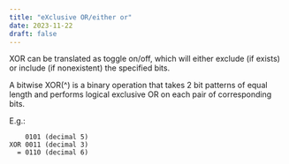 ```yaml
---
title: "eXclusive OR/either or"
date: 2023-11-22
draft: false
---
```

XOR can be translated as toggle on/off, which will either exclude (if
exists) or include (if nonexistent) the specified bits.

A bitwise XOR(^) is a binary operation that takes 2 bit patterns of
equal length and performs logical exclusive OR on each pair of
corresponding bits.

E.g.:

```
    0101 (decimal 5)
XOR 0011 (decimal 3)
  = 0110 (decimal 6)
```
